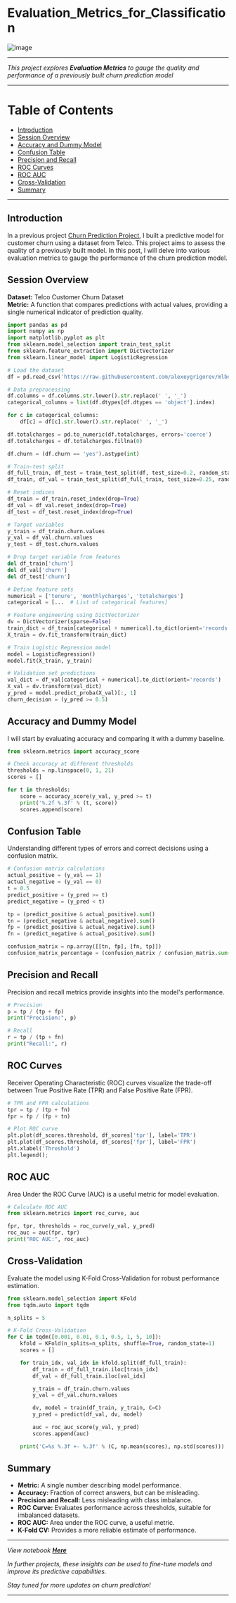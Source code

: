 # Evaluation_Metrics_for_Classification

![image](https://github.com/ChidimmaIdika/Evaluation_Metrics_for_Classification/assets/137975543/8630faaf-e442-4f51-bc37-cfd405a3ffcf)

---
*This project explores **Evaluation Metrics** to gauge the quality and performance of a previously built churn prediction model*

---

# Table of Contents
- [Introduction](#introduction)
- [Session Overview](#session-overview)
- [Accuracy and Dummy Model](#accuracy-and-dummy-model)
- [Confusion Table](#confusion-table)
- [Precision and Recall](#precision-and-recall)
- [ROC Curves](#roc-curves)
- [ROC AUC](#roc-auc)
- [Cross-Validation](#cross-validation)
- [Summary](#summary)

---
## Introduction
In a previous project [Churn Prediction Project](https://github.com/ChidimmaIdika/Churn-Prediction-Project-using-Machine-Learning.git), I built a predictive model for customer churn using a dataset from Telco. This project aims to assess the quality of a previously built model. In this post, I will delve into various evaluation metrics to gauge the performance of the churn prediction model.

## Session Overview
**Dataset:** Telco Customer Churn Dataset    
**Metric:** A function that compares predictions with actual values, providing a single numerical indicator of prediction quality.    
```python
import pandas as pd
import numpy as np
import matplotlib.pyplot as plt
from sklearn.model_selection import train_test_split
from sklearn.feature_extraction import DictVectorizer
from sklearn.linear_model import LogisticRegression

# Load the dataset
df = pd.read_csv('https://raw.githubusercontent.com/alexeygrigorev/mlbookcamp-code/master/chapter-03-churn-prediction/WA_Fn-UseC_-Telco-Customer-Churn.csv')

# Data preprocessing
df.columns = df.columns.str.lower().str.replace(' ', '_')
categorical_columns = list(df.dtypes[df.dtypes == 'object'].index)

for c in categorical_columns:
    df[c] = df[c].str.lower().str.replace(' ', '_')

df.totalcharges = pd.to_numeric(df.totalcharges, errors='coerce')
df.totalcharges = df.totalcharges.fillna(0)

df.churn = (df.churn == 'yes').astype(int)

# Train-test split
df_full_train, df_test = train_test_split(df, test_size=0.2, random_state=1)
df_train, df_val = train_test_split(df_full_train, test_size=0.25, random_state=1)

# Reset indices
df_train = df_train.reset_index(drop=True)
df_val = df_val.reset_index(drop=True)
df_test = df_test.reset_index(drop=True)

# Target variables
y_train = df_train.churn.values
y_val = df_val.churn.values
y_test = df_test.churn.values

# Drop target variable from features
del df_train['churn']
del df_val['churn']
del df_test['churn']

# Define feature sets
numerical = ['tenure', 'monthlycharges', 'totalcharges']
categorical = [...  # List of categorical features]

# Feature engineering using DictVectorizer
dv = DictVectorizer(sparse=False)
train_dict = df_train[categorical + numerical].to_dict(orient='records')
X_train = dv.fit_transform(train_dict)

# Train Logistic Regression model
model = LogisticRegression()
model.fit(X_train, y_train)

# Validation set predictions
val_dict = df_val[categorical + numerical].to_dict(orient='records')
X_val = dv.transform(val_dict)
y_pred = model.predict_proba(X_val)[:, 1]
churn_decision = (y_pred >= 0.5)
```

## Accuracy and Dummy Model
I will start by evaluating accuracy and comparing it with a dummy baseline.   
```python
from sklearn.metrics import accuracy_score

# Check accuracy at different thresholds
thresholds = np.linspace(0, 1, 21)
scores = []

for t in thresholds:
    score = accuracy_score(y_val, y_pred >= t)
    print('%.2f %.3f' % (t, score))
    scores.append(score)
```

## Confusion Table
Understanding different types of errors and correct decisions using a confusion matrix.   
```python
# Confusion matrix calculations
actual_positive = (y_val == 1)
actual_negative = (y_val == 0)
t = 0.5
predict_positive = (y_pred >= t)
predict_negative = (y_pred < t)

tp = (predict_positive & actual_positive).sum()
tn = (predict_negative & actual_negative).sum()
fp = (predict_positive & actual_negative).sum()
fn = (predict_negative & actual_positive).sum()

confusion_matrix = np.array([[tn, fp], [fn, tp]])
confusion_matrix_percentage = (confusion_matrix / confusion_matrix.sum()).round(2)
```

## Precision and Recall
Precision and recall metrics provide insights into the model's performance.
```python
# Precision
p = tp / (tp + fp)
print("Precision:", p)

# Recall
r = tp / (tp + fn)
print("Recall:", r)
```

## ROC Curves
Receiver Operating Characteristic (ROC) curves visualize the trade-off between True Positive Rate (TPR) and False Positive Rate (FPR).
```python
# TPR and FPR calculations
tpr = tp / (tp + fn)
fpr = fp / (fp + tn)

# Plot ROC curve
plt.plot(df_scores.threshold, df_scores['tpr'], label='TPR')
plt.plot(df_scores.threshold, df_scores['fpr'], label='FPR')
plt.xlabel('Threshold')
plt.legend();
```

## ROC AUC
Area Under the ROC Curve (AUC) is a useful metric for model evaluation.
```python
# Calculate ROC AUC
from sklearn.metrics import roc_curve, auc

fpr, tpr, thresholds = roc_curve(y_val, y_pred)
roc_auc = auc(fpr, tpr)
print("ROC AUC:", roc_auc)
```

## Cross-Validation
Evaluate the model using K-Fold Cross-Validation for robust performance estimation.
```python
from sklearn.model_selection import KFold
from tqdm.auto import tqdm

n_splits = 5

# K-Fold Cross-Validation
for C in tqdm([0.001, 0.01, 0.1, 0.5, 1, 5, 10]):
    kfold = KFold(n_splits=n_splits, shuffle=True, random_state=1)
    scores = []

    for train_idx, val_idx in kfold.split(df_full_train):
        df_train = df_full_train.iloc[train_idx]
        df_val = df_full_train.iloc[val_idx]

        y_train = df_train.churn.values
        y_val = df_val.churn.values

        dv, model = train(df_train, y_train, C=C)
        y_pred = predict(df_val, dv, model)

        auc = roc_auc_score(y_val, y_pred)
        scores.append(auc)

    print('C=%s %.3f +- %.3f' % (C, np.mean(scores), np.std(scores)))
```

## Summary
- **Metric:** A single number describing model performance.
- **Accuracy:** Fraction of correct answers, but can be misleading.
- **Precision and Recall:** Less misleading with class imbalance.
- **ROC Curve:** Evaluates performance across thresholds, suitable for imbalanced datasets.
- **ROC AUC:** Area under the ROC curve, a useful metric.
- **K-Fold CV:** Provides a more reliable estimate of performance.

---
*View notebook **[Here](https://github.com/ChidimmaIdika/Evaluation_Metrics_for_Classification/blob/Chidimma/Evaluation%20Metrics%20for%20Classification.ipynb)***     


*In further projects, these insights can be used to fine-tune models and improve its predictive capabilities.*    


*Stay tuned for more updates on churn prediction!*

---
